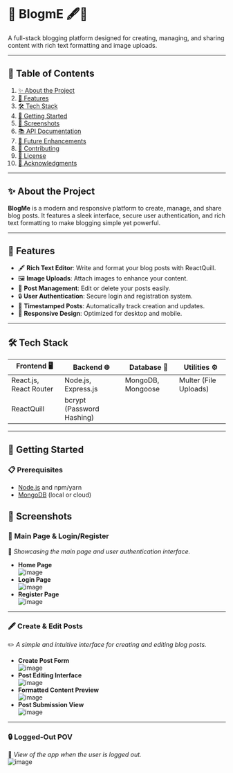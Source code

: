 # 🚀 **BlogmE** 🖋️📸  

A full-stack blogging platform designed for creating, managing, and sharing content with rich text formatting and image uploads.

---

## **📑 Table of Contents**
1. [✨ About the Project](#-about-the-project)
2. [🌟 Features](#-features)
3. [🛠️ Tech Stack](#️-tech-stack)
4. [🚀 Getting Started](#-getting-started)
5. [📸 Screenshots](#-screenshots)
6. [📚 API Documentation](#-api-documentation)
7. [🔮 Future Enhancements](#-future-enhancements)
8. [🤝 Contributing](#-contributing)
9. [📜 License](#-license)
10. [🙌 Acknowledgments](#-acknowledgments)

---

## **✨ About the Project**

**BlogMe** is a modern and responsive platform to create, manage, and share blog posts. It features a sleek interface, secure user authentication, and rich text formatting to make blogging simple yet powerful.

---

## **🌟 Features**

- 🖋️ **Rich Text Editor**: Write and format your blog posts with ReactQuill.
- 🖼️ **Image Uploads**: Attach images to enhance your content.
- 📂 **Post Management**: Edit or delete your posts easily.
- 🔒 **User Authentication**: Secure login and registration system.
- 📅 **Timestamped Posts**: Automatically track creation and updates.
- 📱 **Responsive Design**: Optimized for desktop and mobile.

---

## **🛠️ Tech Stack**

| **Frontend** 🖥️         | **Backend** 🌐        | **Database** 💾       | **Utilities** ⚙️            |
|--------------------------|-----------------------|-----------------------|-----------------------------|
| React.js, React Router   | Node.js, Express.js  | MongoDB, Mongoose     | Multer (File Uploads)       |
| ReactQuill               | bcrypt (Password Hashing) |                   |                            |

---

## **🚀 Getting Started**

### **📋 Prerequisites**
- [Node.js](https://nodejs.org) and npm/yarn
- [MongoDB](https://www.mongodb.com) (local or cloud)

## 📸 Screenshots

### 🌟 Main Page & Login/Register
🚪 _Showcasing the main page and user authentication interface._
- **Home Page**  
  ![image](https://github.com/user-attachments/assets/6ed44876-85ce-4115-94db-951dd80d8dcd)  
- **Login Page**  
  ![image](https://github.com/user-attachments/assets/0e11907d-e0a3-46a1-9afb-fc1ba6c2b2f9)  
- **Register Page**  
  ![image](https://github.com/user-attachments/assets/e8dc117b-80f4-43ad-93e1-bf4362e0b82f)

---

### 🖋️ Create & Edit Posts
✏️ _A simple and intuitive interface for creating and editing blog posts._  
- **Create Post Form**  
  ![image](https://github.com/user-attachments/assets/b30ec0c1-e2c3-431d-88af-c47fd599d032)  
- **Post Editing Interface**  
  ![image](https://github.com/user-attachments/assets/59f855a0-c877-43f5-b85c-a6d8d7d8a52b)  
- **Formatted Content Preview**  
  ![image](https://github.com/user-attachments/assets/22ff8290-a80b-44a5-ab61-ec0552f3ba91)  
- **Post Submission View**  
  ![image](https://github.com/user-attachments/assets/d19a63bb-2692-4094-8c38-645648be0e18)

---

### 🔒 Logged-Out POV
👤 _View of the app when the user is logged out._  
![image](https://github.com/user-attachments/assets/02ce719a-e87f-416c-b745-f765552aeca7)
